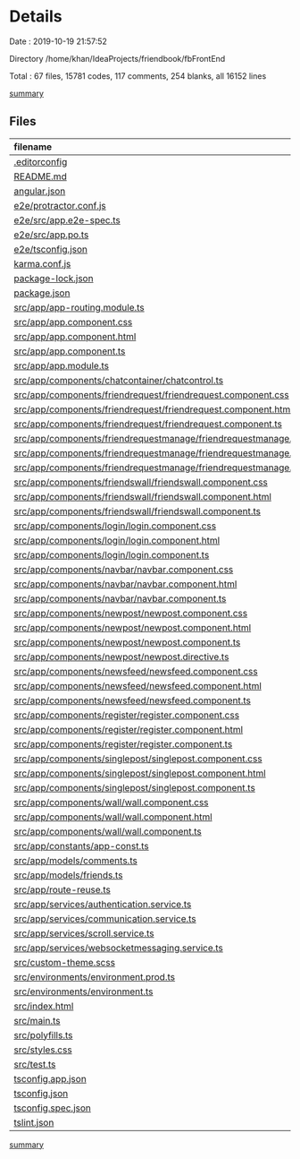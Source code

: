 # Details

Date : 2019-10-19 21:57:52

Directory /home/khan/IdeaProjects/friendbook/fbFrontEnd

Total : 67 files,  15781 codes, 117 comments, 254 blanks, all 16152 lines

[summary](results.md)

## Files
| filename | language | code | comment | blank | total |
| :--- | :--- | ---: | ---: | ---: | ---: |
| [.editorconfig](file:///home/khan/IdeaProjects/friendbook/fbFrontEnd/.editorconfig) | Properties | 10 | 1 | 3 | 14 |
| [README.md](file:///home/khan/IdeaProjects/friendbook/fbFrontEnd/README.md) | Markdown | 14 | 0 | 14 | 28 |
| [angular.json](file:///home/khan/IdeaProjects/friendbook/fbFrontEnd/angular.json) | JSON | 102 | 20 | 0 | 122 |
| [e2e/protractor.conf.js](file:///home/khan/IdeaProjects/friendbook/fbFrontEnd/e2e/protractor.conf.js) | JavaScript | 24 | 6 | 2 | 32 |
| [e2e/src/app.e2e-spec.ts](file:///home/khan/IdeaProjects/friendbook/fbFrontEnd/e2e/src/app.e2e-spec.ts) | TypeScript | 18 | 1 | 5 | 24 |
| [e2e/src/app.po.ts](file:///home/khan/IdeaProjects/friendbook/fbFrontEnd/e2e/src/app.po.ts) | TypeScript | 9 | 0 | 3 | 12 |
| [e2e/tsconfig.json](file:///home/khan/IdeaProjects/friendbook/fbFrontEnd/e2e/tsconfig.json) | JSON | 13 | 0 | 1 | 14 |
| [karma.conf.js](file:///home/khan/IdeaProjects/friendbook/fbFrontEnd/karma.conf.js) | JavaScript | 29 | 2 | 2 | 33 |
| [package-lock.json](file:///home/khan/IdeaProjects/friendbook/fbFrontEnd/package-lock.json) | JSON | 13,712 | 0 | 1 | 13,713 |
| [package.json](file:///home/khan/IdeaProjects/friendbook/fbFrontEnd/package.json) | JSON | 54 | 0 | 1 | 55 |
| [src/app/app-routing.module.ts](file:///home/khan/IdeaProjects/friendbook/fbFrontEnd/src/app/app-routing.module.ts) | TypeScript | 24 | 0 | 3 | 27 |
| [src/app/app.component.css](file:///home/khan/IdeaProjects/friendbook/fbFrontEnd/src/app/app.component.css) | CSS | 0 | 0 | 1 | 1 |
| [src/app/app.component.html](file:///home/khan/IdeaProjects/friendbook/fbFrontEnd/src/app/app.component.html) | HTML | 8 | 0 | 0 | 8 |
| [src/app/app.component.ts](file:///home/khan/IdeaProjects/friendbook/fbFrontEnd/src/app/app.component.ts) | TypeScript | 54 | 0 | 6 | 60 |
| [src/app/app.module.ts](file:///home/khan/IdeaProjects/friendbook/fbFrontEnd/src/app/app.module.ts) | TypeScript | 63 | 0 | 3 | 66 |
| [src/app/components/chatcontainer/chatcontrol.ts](file:///home/khan/IdeaProjects/friendbook/fbFrontEnd/src/app/components/chatcontainer/chatcontrol.ts) | TypeScript | 117 | 0 | 14 | 131 |
| [src/app/components/friendrequest/friendrequest.component.css](file:///home/khan/IdeaProjects/friendbook/fbFrontEnd/src/app/components/friendrequest/friendrequest.component.css) | CSS | 28 | 0 | 4 | 32 |
| [src/app/components/friendrequest/friendrequest.component.html](file:///home/khan/IdeaProjects/friendbook/fbFrontEnd/src/app/components/friendrequest/friendrequest.component.html) | HTML | 12 | 0 | 0 | 12 |
| [src/app/components/friendrequest/friendrequest.component.ts](file:///home/khan/IdeaProjects/friendbook/fbFrontEnd/src/app/components/friendrequest/friendrequest.component.ts) | TypeScript | 43 | 0 | 4 | 47 |
| [src/app/components/friendrequestmanage/friendrequestmanage.component.css](file:///home/khan/IdeaProjects/friendbook/fbFrontEnd/src/app/components/friendrequestmanage/friendrequestmanage.component.css) | CSS | 18 | 0 | 3 | 21 |
| [src/app/components/friendrequestmanage/friendrequestmanage.component.html](file:///home/khan/IdeaProjects/friendbook/fbFrontEnd/src/app/components/friendrequestmanage/friendrequestmanage.component.html) | HTML | 16 | 0 | 0 | 16 |
| [src/app/components/friendrequestmanage/friendrequestmanage.component.ts](file:///home/khan/IdeaProjects/friendbook/fbFrontEnd/src/app/components/friendrequestmanage/friendrequestmanage.component.ts) | TypeScript | 35 | 0 | 6 | 41 |
| [src/app/components/friendswall/friendswall.component.css](file:///home/khan/IdeaProjects/friendbook/fbFrontEnd/src/app/components/friendswall/friendswall.component.css) | CSS | 10 | 0 | 1 | 11 |
| [src/app/components/friendswall/friendswall.component.html](file:///home/khan/IdeaProjects/friendbook/fbFrontEnd/src/app/components/friendswall/friendswall.component.html) | HTML | 6 | 0 | 1 | 7 |
| [src/app/components/friendswall/friendswall.component.ts](file:///home/khan/IdeaProjects/friendbook/fbFrontEnd/src/app/components/friendswall/friendswall.component.ts) | TypeScript | 47 | 0 | 4 | 51 |
| [src/app/components/login/login.component.css](file:///home/khan/IdeaProjects/friendbook/fbFrontEnd/src/app/components/login/login.component.css) | CSS | 0 | 0 | 1 | 1 |
| [src/app/components/login/login.component.html](file:///home/khan/IdeaProjects/friendbook/fbFrontEnd/src/app/components/login/login.component.html) | HTML | 24 | 0 | 0 | 24 |
| [src/app/components/login/login.component.ts](file:///home/khan/IdeaProjects/friendbook/fbFrontEnd/src/app/components/login/login.component.ts) | TypeScript | 51 | 1 | 5 | 57 |
| [src/app/components/navbar/navbar.component.css](file:///home/khan/IdeaProjects/friendbook/fbFrontEnd/src/app/components/navbar/navbar.component.css) | CSS | 58 | 0 | 6 | 64 |
| [src/app/components/navbar/navbar.component.html](file:///home/khan/IdeaProjects/friendbook/fbFrontEnd/src/app/components/navbar/navbar.component.html) | HTML | 35 | 0 | 0 | 35 |
| [src/app/components/navbar/navbar.component.ts](file:///home/khan/IdeaProjects/friendbook/fbFrontEnd/src/app/components/navbar/navbar.component.ts) | TypeScript | 151 | 1 | 16 | 168 |
| [src/app/components/newpost/newpost.component.css](file:///home/khan/IdeaProjects/friendbook/fbFrontEnd/src/app/components/newpost/newpost.component.css) | CSS | 78 | 0 | 12 | 90 |
| [src/app/components/newpost/newpost.component.html](file:///home/khan/IdeaProjects/friendbook/fbFrontEnd/src/app/components/newpost/newpost.component.html) | HTML | 33 | 0 | 0 | 33 |
| [src/app/components/newpost/newpost.component.ts](file:///home/khan/IdeaProjects/friendbook/fbFrontEnd/src/app/components/newpost/newpost.component.ts) | TypeScript | 77 | 0 | 8 | 85 |
| [src/app/components/newpost/newpost.directive.ts](file:///home/khan/IdeaProjects/friendbook/fbFrontEnd/src/app/components/newpost/newpost.directive.ts) | TypeScript | 8 | 0 | 2 | 10 |
| [src/app/components/newsfeed/newsfeed.component.css](file:///home/khan/IdeaProjects/friendbook/fbFrontEnd/src/app/components/newsfeed/newsfeed.component.css) | CSS | 28 | 0 | 4 | 32 |
| [src/app/components/newsfeed/newsfeed.component.html](file:///home/khan/IdeaProjects/friendbook/fbFrontEnd/src/app/components/newsfeed/newsfeed.component.html) | HTML | 18 | 0 | 0 | 18 |
| [src/app/components/newsfeed/newsfeed.component.ts](file:///home/khan/IdeaProjects/friendbook/fbFrontEnd/src/app/components/newsfeed/newsfeed.component.ts) | TypeScript | 66 | 0 | 8 | 74 |
| [src/app/components/register/register.component.css](file:///home/khan/IdeaProjects/friendbook/fbFrontEnd/src/app/components/register/register.component.css) | CSS | 0 | 0 | 1 | 1 |
| [src/app/components/register/register.component.html](file:///home/khan/IdeaProjects/friendbook/fbFrontEnd/src/app/components/register/register.component.html) | HTML | 1 | 0 | 1 | 2 |
| [src/app/components/register/register.component.ts](file:///home/khan/IdeaProjects/friendbook/fbFrontEnd/src/app/components/register/register.component.ts) | TypeScript | 11 | 0 | 5 | 16 |
| [src/app/components/singlepost/singlepost.component.css](file:///home/khan/IdeaProjects/friendbook/fbFrontEnd/src/app/components/singlepost/singlepost.component.css) | CSS | 7 | 0 | 0 | 7 |
| [src/app/components/singlepost/singlepost.component.html](file:///home/khan/IdeaProjects/friendbook/fbFrontEnd/src/app/components/singlepost/singlepost.component.html) | HTML | 3 | 0 | 0 | 3 |
| [src/app/components/singlepost/singlepost.component.ts](file:///home/khan/IdeaProjects/friendbook/fbFrontEnd/src/app/components/singlepost/singlepost.component.ts) | TypeScript | 38 | 0 | 4 | 42 |
| [src/app/components/wall/wall.component.css](file:///home/khan/IdeaProjects/friendbook/fbFrontEnd/src/app/components/wall/wall.component.css) | CSS | 55 | 0 | 6 | 61 |
| [src/app/components/wall/wall.component.html](file:///home/khan/IdeaProjects/friendbook/fbFrontEnd/src/app/components/wall/wall.component.html) | HTML | 12 | 0 | 0 | 12 |
| [src/app/components/wall/wall.component.ts](file:///home/khan/IdeaProjects/friendbook/fbFrontEnd/src/app/components/wall/wall.component.ts) | TypeScript | 80 | 0 | 8 | 88 |
| [src/app/constants/app-const.ts](file:///home/khan/IdeaProjects/friendbook/fbFrontEnd/src/app/constants/app-const.ts) | TypeScript | 4 | 0 | 0 | 4 |
| [src/app/models/comments.ts](file:///home/khan/IdeaProjects/friendbook/fbFrontEnd/src/app/models/comments.ts) | TypeScript | 7 | 0 | 0 | 7 |
| [src/app/models/friends.ts](file:///home/khan/IdeaProjects/friendbook/fbFrontEnd/src/app/models/friends.ts) | TypeScript | 6 | 0 | 0 | 6 |
| [src/app/route-reuse.ts](file:///home/khan/IdeaProjects/friendbook/fbFrontEnd/src/app/route-reuse.ts) | TypeScript | 40 | 0 | 7 | 47 |
| [src/app/services/authentication.service.ts](file:///home/khan/IdeaProjects/friendbook/fbFrontEnd/src/app/services/authentication.service.ts) | TypeScript | 23 | 0 | 5 | 28 |
| [src/app/services/communication.service.ts](file:///home/khan/IdeaProjects/friendbook/fbFrontEnd/src/app/services/communication.service.ts) | TypeScript | 106 | 0 | 19 | 125 |
| [src/app/services/scroll.service.ts](file:///home/khan/IdeaProjects/friendbook/fbFrontEnd/src/app/services/scroll.service.ts) | TypeScript | 19 | 0 | 6 | 25 |
| [src/app/services/websocketmessaging.service.ts](file:///home/khan/IdeaProjects/friendbook/fbFrontEnd/src/app/services/websocketmessaging.service.ts) | TypeScript | 72 | 0 | 14 | 86 |
| [src/custom-theme.scss](file:///home/khan/IdeaProjects/friendbook/fbFrontEnd/src/custom-theme.scss) | SCSS | 7 | 14 | 8 | 29 |
| [src/environments/environment.prod.ts](file:///home/khan/IdeaProjects/friendbook/fbFrontEnd/src/environments/environment.prod.ts) | TypeScript | 3 | 0 | 1 | 4 |
| [src/environments/environment.ts](file:///home/khan/IdeaProjects/friendbook/fbFrontEnd/src/environments/environment.ts) | TypeScript | 3 | 11 | 3 | 17 |
| [src/index.html](file:///home/khan/IdeaProjects/friendbook/fbFrontEnd/src/index.html) | HTML | 15 | 0 | 2 | 17 |
| [src/main.ts](file:///home/khan/IdeaProjects/friendbook/fbFrontEnd/src/main.ts) | TypeScript | 9 | 0 | 4 | 13 |
| [src/polyfills.ts](file:///home/khan/IdeaProjects/friendbook/fbFrontEnd/src/polyfills.ts) | TypeScript | 2 | 55 | 7 | 64 |
| [src/styles.css](file:///home/khan/IdeaProjects/friendbook/fbFrontEnd/src/styles.css) | CSS | 2 | 1 | 2 | 5 |
| [src/test.ts](file:///home/khan/IdeaProjects/friendbook/fbFrontEnd/src/test.ts) | TypeScript | 13 | 4 | 4 | 21 |
| [tsconfig.app.json](file:///home/khan/IdeaProjects/friendbook/fbFrontEnd/tsconfig.app.json) | JSON | 14 | 0 | 1 | 15 |
| [tsconfig.json](file:///home/khan/IdeaProjects/friendbook/fbFrontEnd/tsconfig.json) | JSON | 26 | 0 | 1 | 27 |
| [tsconfig.spec.json](file:///home/khan/IdeaProjects/friendbook/fbFrontEnd/tsconfig.spec.json) | JSON | 18 | 0 | 1 | 19 |
| [tslint.json](file:///home/khan/IdeaProjects/friendbook/fbFrontEnd/tslint.json) | JSON | 92 | 0 | 0 | 92 |

[summary](results.md)